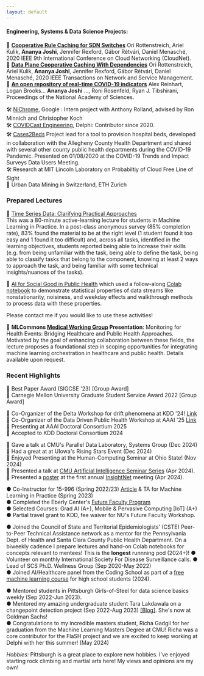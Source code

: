 ```yaml
--- 
layout: default
---
```


#### Engineering, Systems & Data Science Projects: 

📄 **[Cooperative Rule Caching for SDN Switches](https://ieeexplore.ieee.org/abstract/document/9335795/)** Ori Rottenstreich, Ariel Kulik, **Ananya Joshi**, Jennifer Rexford, Gábor Rétvári, Daniel Menasché, 2020 IEEE 9th International Conference on Cloud Networking (CloudNet).  
📄 **[Data Plane Cooperative Caching With Dependencies](https://ieeexplore.ieee.org/abstract/document/9632694)** Ori Rottenstreich, Ariel Kulik, **Ananya Joshi**, Jennifer Rexford, Gábor Rétvári, Daniel Menasché, 2020 IEEE Transactions on Network and Service Management.  
📄 **[An open repository of real-time COVID-19 indicators](https://www.pnas.org/doi/abs/10.1073/pnas.2111452118)** Alex Reinhart, Logan Brooks... **Ananya Joshi** ..., Roni Rosenfeld, Ryan J. Tibshirani, Proceedings of the National Academy of Sciences.  

🛠️ [NiChrome](https://github.com/u-root/NiChrome), Google : Intern project with Anthony Rolland, advised by Ron Minnich and Christopher Koch    
🛠️ [COVIDCast Engineering](https://www.pnas.org/doi/10.1073/pnas.2111452118), Delphi: Contributor since 2020.     
🛠️ [Cases2Beds](https://delphi.cmu.edu/blog/2021/03/10/cases2beds-a-case-study-in-actionable-intelligence/) Project lead for a tool to provision hospital beds, developed in collaboration with the Allegheny County Health Department and shared with several other county public health departments during the COVID-19 Pandemic. Presented on 01/08/2020 at the COVID-19 Trends and Impact Surveys Data Users Meeting.  
🛠️ Research at MIT Lincoln Laboratory on Probabiltiy of Cloud Free Line of Sight    
📄 Urban Data Mining in Switzerland, ETH Zurich    

### Prepared Lectures 

📕 [Time Series Data: Clarifying Practical Approaches](https://drive.google.com/file/d/1q3MddboM3Ckm0YLZSJEvVksm6AS4go0J/view?usp=sharing) <br>
This was a 80-minute active-learning lecture for students in Machine Learning in Practice. In a post-class anonymous survey (85% completion rate), 83% found the material to be at the right level (1 student found it too easy and 1 found it too difficult) and, across all tasks, identified in the learning objectives, students reported being able to increase their skills (e.g. from being unfamiliar with the task, being able to define the task, being able to classify tasks that belong to the component, knowing at least 2 ways to approach the task, and being familiar with some technical insights/nuances of the tasks).


📕 [AI for Social Good in Public Health](https://docs.google.com/presentation/d/1eayOHzHUQv2tbIZbTszkDTOqwWQZxbVYpOQ_8SiL2-E/edit#slide=id.g2c74e183de7_0_1) which used a follow-along [Colab notebook](https://github.com/Ananya-Joshi/AISG_Time_Series_Follow_Along) to demonstrate statistical properties of data streams like nonstationarity, noisiness, and weekday effects and walkthrough methods to process data with these properties. 

Please contact me if you would like to use these activities!

📕 **MLCommons [Medical Working Group](https://mlcommons.org/working-groups/data/medical/) Presentation**: Monitoring for Health Events: Bridging Healthcare and Public Health Approaches.  
Motivated by the goal of enhancing collaboration between these fields, the lecture proposes a foundational step in scoping opportunities for integrating machine learning orchestration in healthcare and public health. Details available upon request. 

### Recent Highlights
🌟 Best Paper Award (SIGCSE '23) [Group Award]  
🌟 Carnegie Mellon University Graduate Student Service Award 2022 [Group Award]  

🌟 Co-Organizer of the Delta Workshop for drift phenomena at KDD '24! [Link](https://aiimlab.org/events/KDD_2024_Discovering_Drift_Phenomena_in_Evolving_Landscape.html)    
🌟 Co-Organizer of the Data Driven Public Health Workshop at AAAI '25  [Link](https://sites.google.com/view/data-driven-public-health/home)    
🌟 Presenting at AAAI Doctoral Consortium 2025   
🌟 Accepted to KDD Doctoral Consortium 2024   

🌟 Gave a talk at CMU's Parallel Data Laboratory, Systems Group (Dec 2024)  
🌟 Had a great at at UIowa's Rising Stars Event (Dec 2024)  
🌟 Enjoyed Presenting at the Human-Computing Seminar at Ohio State!  (Nov 2024)  
🌟 Presented a talk at [CMU Artificial Intelligence Seminar Series](https://www.cs.cmu.edu/~aiseminar/) (Apr 2024).    
🌟 Presented a [poster](https://docs.google.com/presentation/d/1D3113F9G8YakJzFu-xPZbn6m7aQe4Ym7cmy8Y1D2G8o/edit#slide=id.g25f4eb53bbd_0_0) at the first annual [InsightNet](https://insightnet.us/insight-net-annual-meeting-2024/) meeting (Apr 2024).      


● Co-Instructor for 15-996 (Spring 2022/23) [Article](https://magazine.cs.cmu.edu/creating-a-jedi-mindset) & TA for Machine Learning in Practice (Spring 2023)  
● Completed the Eberly Center's [Future Faculty Program](https://drive.google.com/drive/folders/1Gpn3lKipagcTaLgiChta_YRaVf2oW5LF?usp=sharing)  
● Selected Courses: Grad AI (A+), Mobile & Pervasive Computing [IoT] (A+)   
● Partial travel grant to KDD, fee waiver for NU's Future Faculty Workshop. 


●  Joined the Council of State and Territorial Epidemiologists' (CSTE) Peer-to-Peer Technical Assistance network as a mentor  for the Pennsylvania Dept. of Health and Santa Clara County Public Health Department. On a biweekly cadence I prepare lectures and hand-on Colab notebooks for concepts relevant to mentees! This is the **longest** runnning pod (2024+)!
● Volunteer on monthly International Society For Disease Surveillance calls. 
● Lead of SCS Ph.D. Wellness Group (Sep 2020-May 2022)  
● Joined AI/Healthcare panel from the Coding School as part of a [free machine learning course](https://the-cs.org/train-course) for high school students (2024).  

● Mentored students in Pittsburgh Girls-of-Steel for data science basics weekly (Sep 2022-Jun 2023).   
● Mentored my amazing undergraduate student Tara Lakdawala on a changepoint detection project (Sep 2022-Aug 2023) <a href="https://delphi.cmu.edu/blog/2023/12/20/identifying-changing-variant-behavior-during-a-pandemic-an-exploratory-analysis/
" class="link-primary">[Blog]</a>. She's now at Goldman Sachs!    
● Congratulations to my incredible masters student, Richa Gadgil for her graduation from the Machine Learning Masters Degree at CMU! Richa was a core contributor for the FlaSH project and we are excited to keep working at Delphi with her this summer! (May 2024)


*Hobbies:* Pittsburgh is a great place to explore new hobbies. I've enjoyed starting rock climbing and martial arts here!
My views and opinions are my own!





